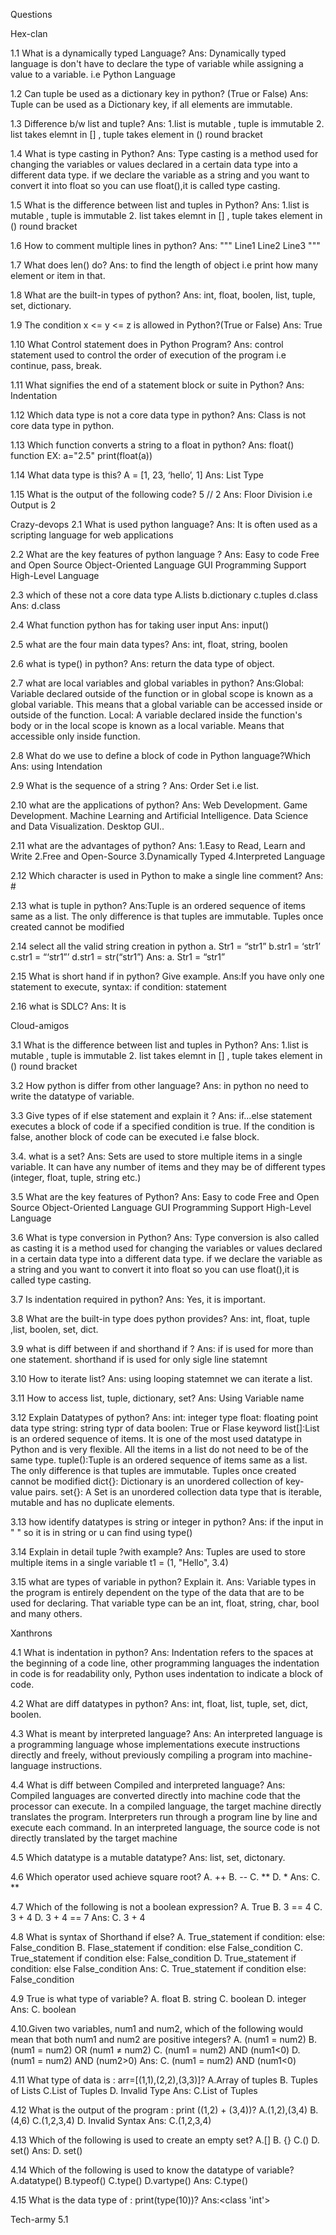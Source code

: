  Questions

Hex-clan

1.1 What is a dynamically typed Language?
Ans: Dynamically typed language is don't have to declare the type of variable while assigning a value to a variable.
	i.e Python Language

1.2 Can tuple be used as a dictionary key in python? (True or False)
Ans: Tuple can be used as a Dictionary key, if all elements are immutable.

1.3 Difference b/w list and tuple?
Ans: 1.list is mutable ,        tuple is immutable
     2. list takes elemnt in [] ,   tuple takes element in () round bracket

1.4 What is type casting in Python?
Ans: Type casting is a method used for changing the variables or values declared in a certain data type into a different data type.
     if we declare the variable as a string and you want to convert it into float so you can use float(),it is called type casting.

1.5 What is the difference between list and tuples in Python?
Ans: 1.list is mutable ,        tuple is immutable
     2. list takes elemnt in [] ,   tuple takes element in () round bracket

1.6 How to comment multiple lines in python?
Ans:     """
	 Line1
	 Line2
	 Line3
	 """
   

1.7 What does len() do?
Ans: to find the length of object i.e print how many element or item in that.

1.8 What are the built-in types of python?
Ans: int, float, boolen, list, tuple, set, dictionary.

1.9 The condition x <= y <= z is allowed in Python?(True or False)
Ans: True

1.10 What Control statement does in Python Program?
Ans: control statement used to control the order of execution of the program 
     i.e continue, pass, break.

1.11 What signifies the end of a statement block or suite in Python?
Ans: Indentation

1.12 Which data type is not a core data type in python?
Ans: Class is not core data type in python.

1.13 Which function converts a string to a float in python?
Ans: float() function
     EX:	a="2.5"
     		print(float(a))
	
1.14 What data type is this? A = [1, 23, ‘hello’, 1]
Ans: List Type

1.15 What is the output of the following code? 5 // 2
Ans: Floor Division i.e Output is 2



Crazy-devops
2.1  What is  used  python language?
Ans: It is often used as a scripting language for web applications

2.2  What are the key features of python language ?
Ans: Easy to code
     Free and Open Source
     Object-Oriented Language
     GUI Programming Support
     High-Level Language

2.3  which of these not a core data type
       A.lists b.dictionary c.tuples d.class
Ans: d.class

2.4  What function python has for taking user input
Ans: input()

2.5 what are the four main data types?
Ans: int, float, string, boolen

2.6 what is type() in python?
Ans: return the data type of object.

2.7 what are local variables and global variables in python?
Ans:Global: Variable declared outside of the function or in global scope is known as a global variable.
            This means that a global variable can be accessed inside or outside of the function.
Local: A variable declared inside the function's body or in the local scope is known as a local variable. 
       Means that accessible only inside function.

2.8 What do we use to define a block of code in Python language?Which 
Ans: using Intendation

2.9 What is the sequence of a string  ?
Ans: Order Set i.e list.

2.10 what are the applications of python?
Ans: Web Development.
     Game Development.
     Machine Learning and Artificial Intelligence.
     Data Science and Data Visualization.
     Desktop GUI..

2.11 what are the advantages of python?
Ans: 1.Easy to Read, Learn and Write
     2.Free and Open-Source
     3.Dynamically Typed
     4.Interpreted Language

2.12 Which character is used in Python to make a single line comment?
Ans: #

2.13 what is tuple in python?
Ans:Tuple is an ordered sequence of items same as a list. 
    The only difference is that tuples are immutable. 
    Tuples once created cannot be modified

2.14 select all the valid string creation in python
a. Str1 = “str1” b.str1 = ‘str1’ c.str1 = “‘str1”’ d.str1 = str(“str1”)
Ans: a. Str1 = “str1” 

2.15 What is short hand if in python? Give example. 
Ans:If you have only one statement to execute,
    syntax:
    if condition: statement

2.16 what is SDLC?
Ans: It is 



Cloud-amigos

3.1   What is the difference between list and tuples in Python?
Ans: 1.list is mutable ,        tuple is immutable
     2. list takes elemnt in [] ,   tuple takes element in () round bracket

3.2   How python  is differ from other language?
Ans:   in python no need to write the datatype of variable.

3.3 Give types of if else  statement and explain it ?
Ans: if...else statement executes a block of code if a specified condition is true. 
     If the condition is false, another block of code can be executed i.e false block.

3.4. what is a set?
Ans: Sets are used to store multiple items in a single variable.
     It can have any number of items and they may be of different types (integer, float, tuple, string etc.)

3.5  What are the key features of Python? 
Ans: Easy to code
     Free and Open Source
     Object-Oriented Language
     GUI Programming Support
     High-Level Language

3.6  What is type conversion in Python? 
Ans: Type conversion is also called as casting it is a method used for changing the variables or values declared in a certain data type into a different data type.
     if we declare the variable as a string and you want to convert it into float so you can use float(),it is called type casting.

3.7 Is indentation required in python? 
Ans: Yes, it is important.

3.8   What are the built-in type does python provides?
Ans:  int, float, tuple ,list, boolen, set, dict.

3.9   what is diff between if and shorthand if ?
Ans:   if is used for more than one statement.
       shorthand if is used for only sigle line statemnt

3.10  How to iterate list?
Ans:  using looping statemnet we can iterate a list.

3.11  How to access list, tuple, dictionary, set?
Ans:  Using Variable name

3.12  Explain Datatypes of python?
Ans:  int: integer type
      float: floating point data type
      string: string typr of data
      boolen: True or Flase keyword
      list[]:List is an ordered sequence of items. It is one of the most used datatype in Python and is very flexible. 
             All the items in a list do not need to be of the same type.
      tuple():Tuple is an ordered sequence of items same as a list. 
              The only difference is that tuples are immutable. 
              Tuples once created cannot be modified
      dict{}: Dictionary is an unordered collection of key-value pairs.
      set{}: A Set is an unordered collection data type that is iterable, mutable and has no duplicate elements. 

3.13  how identify datatypes is string or integer in python?
Ans: if the input in " " so it is in string 
     or u can find using type()

3.14  Explain in detail tuple ?with example?
Ans:  Tuples are used to store multiple items in a single variable
      t1 = (1, "Hello", 3.4)
      
3.15  what are types of variable in python? Explain it.
Ans:   Variable types in the program is entirely dependent on the type of the data that are to be used for declaring.
       That variable type can be an int, float, string, char, bool and many others.
 


Xanthrons

4.1 What is indentation in python?
Ans: Indentation refers to the spaces at the beginning of a code line, other programming languages the indentation in code is for readability only, Python uses indentation to indicate a block of code.

4.2 What are diff datatypes in python?
Ans: int, float, list, tuple, set, dict, boolen.

4.3 What is meant by interpreted language?
Ans: An interpreted language is a programming language whose implementations execute instructions directly and freely, without previously compiling a program into machine-language instructions.

4.4 What is diff between Compiled and interpreted language?
Ans: Compiled languages are converted directly into machine code that the processor can execute. 
     In a compiled language, the target machine directly translates the program. 
     Interpreters run through a program line by line and execute each command.
     In an interpreted language, the source code is not directly translated by the target machine

4.5 Which datatype is a mutable datatype?
Ans: list, set, dictonary.

4.6 Which operator used achieve square root?
    A. ++    B. --     C. **     D. *
Ans: C. **

4.7 Which of the following is not a boolean expression?
    A. True      B. 3 == 4     C. 3 + 4     D. 3 + 4 == 7
Ans: C. 3 + 4
    
4.8 What is syntax of Shorthand if else?
    A. True_statement if condition: else: False_condition
    B. Flase_statement if condition: else False_condition
    C. True_statement if condition else: False_condition
    D. True_statement if condition: else False_condition
Ans: C. True_statement if condition else: False_condition
    
4.9 True is what type of variable?
    A. float      B. string
    C. boolean    D. integer
Ans: C. boolean
    
4.10.Given two variables, num1 and num2, which of the following would mean that both num1 and num2 are positive integers?
    A. (num1 = num2)                B. (num1 = num2) OR (num1 ≠ num2)
    C. (num1 = num2) AND (num1<0)   D. (num1 = num2) AND (num2>0)
Ans: C. (num1 = num2) AND (num1<0)

4.11 What type of data is : arr=[(1,1),(2,2),(3,3)]?
    A.Array of tuples       B. Tuples of Lists
    C.List of Tuples        D. Invalid Type
Ans: C.List of Tuples 

4.12 What is the output of the program : print ((1,2) + (3,4))?
A.(1,2),(3,4)          B. (4,6)
C.(1,2,3,4)            D. Invalid Syntax
Ans: C.(1,2,3,4)  

4.13 Which of the following is used to create an empty set?
    A.[]                B. {}
    C.()                D. set()
Ans: D. set()
 
4.14  Which of the following is used to know the datatype of variable?
    A.datatype()        B.typeof()
    C.type()            D.vartype()
Ans: C.type() 
    
4.15 What is the data type of : print(type(10))?
Ans:<class 'int'>


Tech-army
5.1





